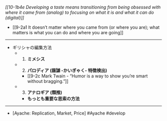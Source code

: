 *[[10-1b4e Developing a taste means transitioning from being obsessed with where it came from (analog) to focusing on what it is and what it can do (digital)]]*
  - [[9-2a1 It doesn’t matter where you came from (or where you are); what matters is what you can do and where you are going]]
---
- ギリシャの編集方法
  - 1. **ミメシス**
  - 2. **パロディア (諧謔 -かいぎゃく- 特徴検出)**
    - [[9-2c Mark Twain - “Humor is a way to show you’re smart without bragging.”]]
  - 3. **アナロギア (類推)**
    - **もっとも重要な思索の方法**
---
- [Ayache: Replication, Market, Price] #Ayache #develop
